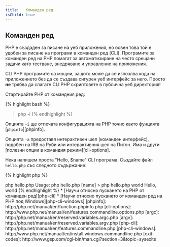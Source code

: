 ```yaml
---
title:   Команден ред
isChild: true
---
```


## Команден ред



PHP  е създаден за писане на уеб приложения, но освен това той е удобен за писане на програми в команден ред (CLI). Програмите за команден ред на PHP помагат за автоматизиране на често срещани задачи като тестване, внедряване и управление на приложения.

CLI PHP програмите са мощни, защото може да се изпозлва кода на приложението без да се създава сигурен уеб интерфейс за него. Просто **не** трябва да слагате CLI PHP скриптовете в публична уеб директория!


Стартирайте PHP от командния ред:

{% highlight bash %}
> php -i
{% endhighlight %}


Опцията `-i` ще отпечата конфигурацията на PHP точно както фунцията [`phpinfo`][phpinfo]. 

Опцията `-a` предоставя интерактивен шел (команден интерфейс), подобен на IRB на Руби или интерактивния шел на Питон. Има и други [полезни опции в командия режим][cli-options].

Нека напишем проста "Hello, $name" CLI програма. Създайте файл `hello.php` със следното съдържание:

{% highlight php %}
<?php
if ($argc != 2) {
    echo "Usage: php hello.php [name].\n";
    exit(1);
}
$name = $argv[1];
echo "Hello, $name\n";
{% endhighlight %}

PHP настройва две специални променливи въз основа аргументите, предадени на скрипта, който пускате. [`$argc`][argc] е целочислена променлива, съдържаща броя на аргументите, а [`$argv`][argv] е променлива масив, която съдържа стойността на всеки аргумент. Първият аргумент (`$argv[0]`) е винаги името с което е стартиран вашия скрипт, в този случай `hello.php`.

Изразът `exit()` се използва с положителна числена стойност, за да извести командния ред, че е настъпила грешка. Най-често срещаните стойности на изход могат да бъдат намерени [тук][exit-codes]

За да стартирате скрипта по-горе, напишете в командия ред:

{% highlight bash %}
> php hello.php
Usage: php hello.php [name]
> php hello.php world
Hello, world
{% endhighlight %}


 * [Научи относно пускането на PHP от команден ред][php-cli]
 * [Научи относно пускането от команден ред на PHP под Windows][php-cli-windows]

[phpinfo]: http://php.net/manual/en/function.phpinfo.php
[cli-options]: http://www.php.net/manual/en/features.commandline.options.php
[argc]: http://php.net/manual/en/reserved.variables.argc.php
[argv]: http://php.net/manual/en/reserved.variables.argv.php
[php-cli]: http://php.net/manual/en/features.commandline.php
[php-cli-windows]: http://www.php.net/manual/en/install.windows.commandline.php
[exit-codes]: http://www.gsp.com/cgi-bin/man.cgi?section=3&topic=sysexits
